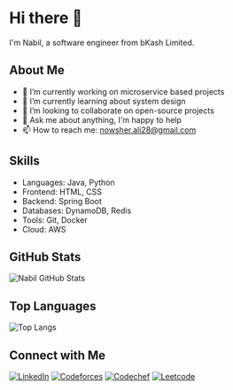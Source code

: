 # Hi there 👋

I'm Nabil, a software engineer from bKash Limited.

## About Me

- 🔭 I’m currently working on microservice based projects
- 🌱 I’m currently learning about system design
- 👯 I’m looking to collaborate on open-source projects
- 💬 Ask me about anything, I'm happy to help
- 📫 How to reach me: nowsher.ali28@gmail.com

## Skills

- Languages: Java, Python
- Frontend: HTML, CSS
- Backend: Spring Boot
- Databases: DynamoDB, Redis
- Tools: Git, Docker
- Cloud: AWS

## GitHub Stats

![Nabil GitHub Stats](https://github-readme-stats.vercel.app/api?username=nawshar-ali&show_icons=true&hide_title=true&count_private=true&theme=radical)

## Top Languages

![Top Langs](https://github-readme-stats.vercel.app/api/top-langs/?username=nawshar-ali&layout=compact&theme=radical)

## Connect with Me

[![LinkedIn](https://img.shields.io/badge/LinkedIn-Nabil28-blue?style=flat-square&logo=linkedin)](https://www.linkedin.com/in/nabil28)
[![Codeforces](https://img.shields.io/badge/Codeforces-Nabil28-red?style=flat-square&logo=codeforces)](https://codeforces.com/profile/Nabil28)
[![Codechef](https://img.shields.io/badge/Codechef-Nabil28-blue?style=flat-codechef)](https://codeforces.com/profile/Nabil28)
[![Leetcode](https://img.shields.io/badge/Leetcode-Nabil28-yello?style=flat-leetcode)](https://leetcode.com/Nabil28/)
